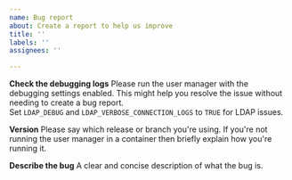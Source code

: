 ```yaml
---
name: Bug report
about: Create a report to help us improve
title: ''
labels: ''
assignees: ''

---
```


**Check the debugging logs**
Please run the user manager with the debugging settings enabled.  This might help you resolve the issue without needing to create a bug report.   
Set `LDAP_DEBUG` and `LDAP_VERBOSE_CONNECTION_LOGS` to `TRUE` for LDAP issues.   

**Version**
Please say which release or branch you're using.  If you're not running the user manager in a container then briefly explain how you're running it.

**Describe the bug**
A clear and concise description of what the bug is.
